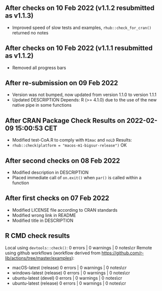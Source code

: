 ## After checks on 10 Feb 2022 (v1.1.2 resubmitted as v1.1.3)
- Improved speed of slow tests and examples, `rhub::check_for_cran()` returned no notes

## After checks on 10 Feb 2022 (v1.1.1 resubmitted as v1.1.2)
- Removed all progress bars

## After re-submission on 09 Feb 2022
- Version was not bumped, now updated from version 1.1.0 to version 1.1.1
- Updated DESCRIPTION Depends: R (>= 4.1.0) due to the use of the new native pipe in some functions

## After CRAN Package Check Results on 2022-02-09 15:00:53 CET
- Modified test-CoA.R to comply with `M1mac` and `noLD`
Results:
- `rhub::check(platform = "macos-m1-bigsur-release")` OK

## After second checks on 08 Feb 2022
- Modified description in DESCRIPTION
- Placed immediate call of `on.exit()` when `par()` is called within a function

## After first checks on 07 Feb 2022
- Modified LICENSE file according to CRAN standards
- Modified wrong link in README
- Modified title in DESCRIPTION

## R CMD check results
Local using `devtools::check()`: 0 errors | 0 warnings | 0 notes\cr
Remote using github workflows (workflow derived from https://github.com/r-lib/actions/tree/master/examples):
- macOS-latest (release) 0 errors | 0 warnings | 0 notes\cr
- windows-latest (release) 0 errors | 0 warnings | 0 notes\cr
- ubuntu-latest (devel) 0 errors | 0 warnings | 0 notes\cr
- ubuntu-latest (release) 0 errors | 0 warnings | 0 notes\cr
